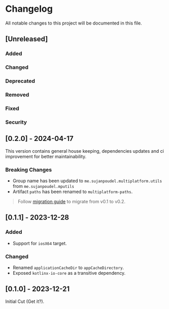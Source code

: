 # Changelog

All notable changes to this project will be documented in this file.

## [Unreleased]

### Added

### Changed

### Deprecated

### Removed

### Fixed

### Security

## [0.2.0] - 2024-04-17

This version contains general house keeping, dependencies updates and ci improvement for better maintainability.

### Breaking Changes

- Group name has been updated to `me.sujanpoudel.multiplatform.utils` from `me.sujanpoudel.mputils`
- Artifact `paths` has been renamed to `multiplatform-paths`.

> Follow [migration guide](https://github.com/psuzn/multiplatform-paths/blob/main/migration-guides.md##v01x-to-v2x) to migrate from v0.1 to v0.2.

## [0.1.1] - 2023-12-28

### Added

- Support for `iosX64` target.

### Changed

- Renamed `applicationCacheDir` to `appCacheDirectory`.
- Exposed `kotlinx-io-core` as a transitive dependency.

## [0.1.0] - 2023-12-21

Initial Cut (Get it?).
